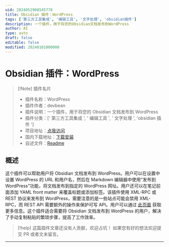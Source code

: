 ```yaml
---
uid: 2024052908545778
title: Obsidian 插件：WordPress
tags: ['第三方工具集成', '编辑工具', '文字处理', 'obsidian插件']
description: 一个插件，用于将您的Obsidian文档发布到WordPress
author: AI
type: auto
draft: false
editable: false
modified: 20240101000000
---
```


# Obsidian 插件：WordPress

> [!Note] 插件名片
> - 插件名称：WordPress
> - 插件作者：devbean
> - 插件说明：一个插件，用于将您的 Obsidian 文档发布到 WordPress
> - 插件分类：[' 第三方工具集成 ', ' 编辑工具 ', ' 文字处理 ', 'obsidian 插件 ']
> - 项目地址：[点我访问](https://github.com/devbean/obsidian-wordpress)
> - 国内下载地址：[下载安装](https://pkmer.cn/products/plugin/pluginMarket/?obsidian-wordpress)
> - 自述文件：[Readme](https://ghproxy.net/https://raw.githubusercontent.com/devbean/obsidian-wordpress/main/README.md)

## 概述

这个插件可以帮助用户将 Obsidian 文档发布到 WordPress。用户可以在设置中设置 WordPress 的 URL 和用户名，然后在 Markdown 编辑器中使用“发布到 WordPress”功能，将文档发布到指定的 WordPress 网址。用户还可以在笔记前面添加 YAML front matter 来覆盖标题或添加标签。该插件使用 XML-RPC 或 REST 协议来发布到 WordPress，需要注意的是一些站点可能会禁用 XML-RPC，而 REST API 需要额外的操作来保护可写 API。用户可以通过 [此页面](https://devbean.github.io/obsidian-wordpress) 获取更多信息。这个插件适合需要将 Obsidian 文档发布到 WordPress 的用户，解决了手动复制粘贴的繁琐步骤，提高了工作效率。

> [!help]
> 这篇插件文章还没有人贡献，欢迎占坑！
> 如果您有好的想法欢迎提交 PR 或者文末留言。

---




